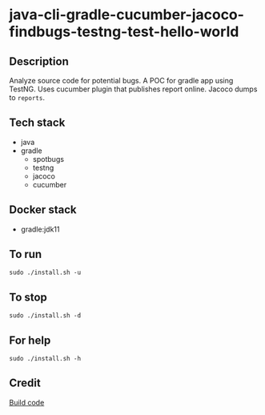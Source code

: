 # java-cli-gradle-cucumber-jacoco-findbugs-testng-test-hello-world

## Description
Analyze source code for potential bugs.
A POC for gradle app using TestNG.
Uses cucumber plugin that publishes
report online. Jacoco dumps to `reports`.

## Tech stack
- java
- gradle
	- spotbugs
  - testng
  - jacoco 
  - cucumber

## Docker stack
- gradle:jdk11

## To run
`sudo ./install.sh -u`

## To stop
`sudo ./install.sh -d`

## For help
`sudo ./install.sh -h`

## Credit
[Build code](https://github.com/eugenp/tutorials/blob/master/gradle/gradle-cucumber/build.gradle)
